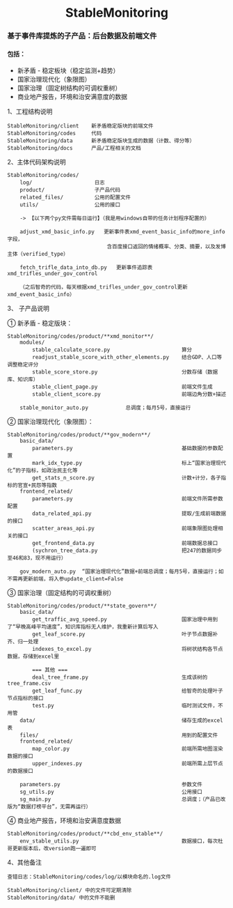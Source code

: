 # <center>StableMonitoring

### 基于事件库提炼的子产品：后台数据及前端文件 
#### 包括：
- 新矛盾 - 稳定板块（稳定监测+趋势）
- 国家治理现代化（象限图）
- 国家治理（固定树结构的可调权重树）
- 商业地产报告，环境和治安满意度的数据

1、工程结构说明

    StableMonitoring/client    新矛盾稳定版块的前端文件
    StableMonitoring/codes     代码
    StableMonitoring/data      新矛盾稳定版块生成的数据（计数、得分等）
    StableMonitoring/docs      产品/工程相关的文档
 
2、主体代码架构说明
    
    StableMonitoring/codes/
        log/                    日志
        product/                子产品代码
        related_files/          公用的配置文件
        utils/                  公用的接口
        
        -> 【以下两个py文件需每日运行】（我是用windows自带的任务计划程序配置的）
        
        adjust_xmd_basic_info.py   更新事件表xmd_event_basic_info的more_info字段，
                                    含百度接口返回的情绪概率、分类、摘要，以及发博主体（verified_type）
                                    
        fetch_trifle_data_into_db.py   更新事件追踪表xmd_trifles_under_gov_control
        
        （之后智奇的代码，每天根据xmd_trifles_under_gov_control更新xmd_event_basic_info）

3、 子产品说明

①  新矛盾 - 稳定版块： 

    StableMonitoring/codes/product/**xmd_monitor**/
        modules/
            stable_calculate_score.py                       算分
            readjust_stable_score_with_other_elements.py    结合GDP、人口等调整稳定评分
            stable_score_store.py                           分数存储（数据库、知识库）
            stable_client_page.py                           前端文件生成
            stable_client_score.py                          前端边角分数+描述
        
        stable_monitor_auto.py            总调度；每月5号，直接运行

② 国家治理现代化（象限图）：

    StableMonitoring/codes/product/**gov_modern**/
        basic_data/
            parameters.py                                   基础数据的参数配置
            mark_idx_type.py                                标上“国家治理现代化”的子指标，如政治民主化等
            get_stats_n_score.py                            计数+计分，各子指标的官宣+民怨等指数
        frontend_related/
            parameters.py                                   前端文件所需参数配置
            data_related_api.py                             提取/生成前端数据的接口
            scatter_areas_api.py                            前端象限图处理相关的接口
            get_frontend_data.py                            前端数据总接口
            (sychron_tree_data.py                           把247的数据同步至46和83，现不用运行）
        
        gov_modern_auto.py  “国家治理现代化”数据+前端总调度；每月5号，直接运行；如不需再更新前端，将入参update_client=False

③ 国家治理（固定结构的可调权重树）

    StableMonitoring/codes/product/**state_govern**/
        basic_data/                                         
            get_traffic_avg_speed.py                        国家治理中用到了“早晚高峰平均速度”，知识库指标无人维护，我重新计算后写入
            get_leaf_score.py                               叶子节点数据补齐、归一处理
            indexes_to_excel.py                             将树状结构各节点数据，存储到excel里
            
            === 其他 ===
            deal_tree_frame.py                              生成该树的tree_frame.csv
            get_leaf_func.py                                给智奇的处理叶子节点指标的接口
            test.py                                         临时测试文件，不用管 
        data/                                               储存生成的excel表
        files/                                              用到的配置文件
        frontend_related/
            map_color.py                                    前端所需地图渲染数据的接口
            upper_indexes.py                                前端所需上层节点的数据接口
        
        parameters.py                                       参数文件
        sg_utils.py                                         公用接口
        sg_main.py                                          总调度；（产品已改版为“数据打榜平台”，无需再运行）
        
④ 商业地产报告，环境和治安满意度数据
    
    StableMonitoring/codes/product/**cbd_env_stable**/
        env_stable_utils.py                                 数据接口，每次杜哥更新版本后，改version跑一遍即可

4、其他备注
	
	查错日志：StableMonitoring/codes/log/以模块命名的.log文件
	
	StableMonitoring/client/ 中的文件可定期清除
	StableMonitoring/data/ 中的文件不能删           
    

    

    

    
      